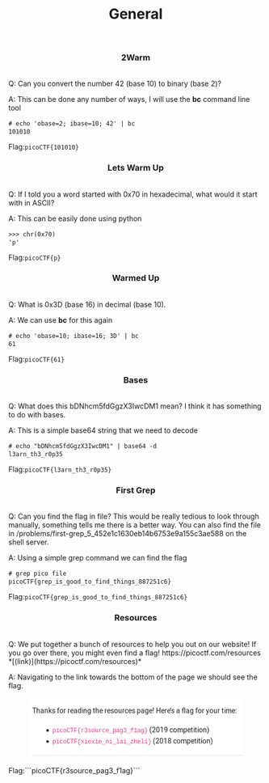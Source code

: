 <center><h1>General</h1></center>
<br>
<center><h3>2Warm</h3></center>
<br>
Q: Can you convert the number 42 (base 10) to binary (base 2)?

A: This can be done any number of ways, I will use the <b>bc</b> command line tool
```
# echo 'obase=2; ibase=10; 42' | bc
101010
```
Flag:```picoCTF{101010}```
<br>
<center><h3>Lets Warm Up</h3></center>
<br>
Q: If I told you a word started with 0x70 in hexadecimal, what would it start with in ASCII?

A: This can be easily done using python
```
>>> chr(0x70)
'p'
```
Flag:```picoCTF{p}```
<br>
<center><h3>Warmed Up</h3></center>
<br>
Q: What is 0x3D (base 16) in decimal (base 10).

A: We can use <b>bc</b> for this again
```
# echo 'obase=10; ibase=16; 3D' | bc
61
```
Flag:```picoCTF{61}```
<br>
<center><h3>Bases</h3></center>
<br>
Q: What does this bDNhcm5fdGgzX3IwcDM1 mean? I think it has something to do with bases.

A: This is a simple base64 string that we need to decode
```
# echo "bDNhcm5fdGgzX3IwcDM1" | base64 -d
l3arn_th3_r0p35
```
Flag:```picoCTF{l3arn_th3_r0p35}```
<br>
<center><h3>First Grep</h3></center>
<br>
Q: Can you find the flag in file? This would be really tedious to look through manually, something tells me there is a better way. You can also find the file in /problems/first-grep_5_452e1c1630eb14b6753e9a155c3ae588 on the shell server.

A: Using a simple grep command we can find the flag
```
# grep pico file
picoCTF{grep_is_good_to_find_things_887251c6}
```
Flag:```picoCTF{grep_is_good_to_find_things_887251c6}```
<br>
<center><h3>Resources</h3></center>
<br>
Q: We put together a bunch of resources to help you out on our website! If you go over there, you might even find a flag! https://picoctf.com/resources *[(link)](https://picoctf.com/resources)*

A: Navigating to the link towards the bottom of the page we should see the flag.

<center><img src="/pico2019pics/resources.png"></center>
<br>
Flag:```picoCTF{r3source_pag3_f1ag}```
